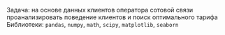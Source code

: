 Задача: на основе данных клиентов оператора сотовой связи проанализировать поведение клиентов и поиск оптимального тарифа
Библиотеки: `pandas`, `numpy`, `math`, `scipy`, `matplotlib`, `seaborn`
